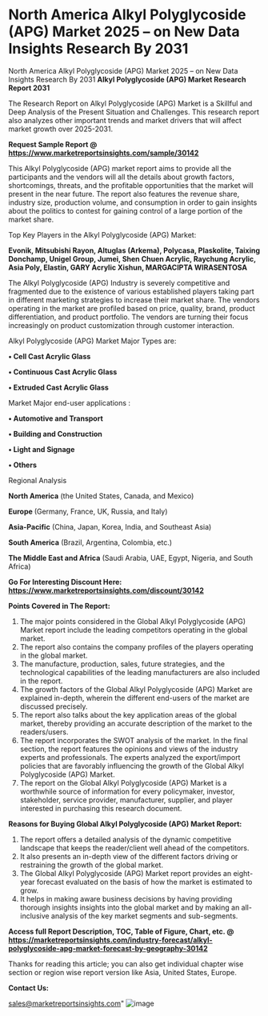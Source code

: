 # North America Alkyl Polyglycoside (APG) Market 2025 – on New Data Insights Research By 2031
North America Alkyl Polyglycoside (APG) Market 2025 – on New Data Insights Research By 2031
<strong>Alkyl Polyglycoside (APG) Market Research Report 2031</strong>

The Research Report on Alkyl Polyglycoside (APG) Market is a Skillful and Deep Analysis of the Present Situation and Challenges. This research report also analyzes other important trends and market drivers that will affect market growth over 2025-2031.

<strong>Request Sample Report @ <a href=https://www.marketreportsinsights.com/sample/30142>https://www.marketreportsinsights.com/sample/30142</a></strong>

This Alkyl Polyglycoside (APG) market report aims to provide all the participants and the vendors will all the details about growth factors, shortcomings, threats, and the profitable opportunities that the market will present in the near future. The report also features the revenue share, industry size, production volume, and consumption in order to gain insights about the politics to contest for gaining control of a large portion of the market share.

Top Key Players in the Alkyl Polyglycoside (APG) Market:

<strong>Evonik, Mitsubishi Rayon, Altuglas (Arkema), Polycasa, Plaskolite, Taixing Donchamp, Unigel Group, Jumei, Shen Chuen Acrylic, Raychung Acrylic, Asia Poly, Elastin, GARY Acrylic Xishun, MARGACIPTA WIRASENTOSA</strong>

The Alkyl Polyglycoside (APG) Industry is severely competitive and fragmented due to the existence of various established players taking part in different marketing strategies to increase their market share. The vendors operating in the market are profiled based on price, quality, brand, product differentiation, and product portfolio. The vendors are turning their focus increasingly on product customization through customer interaction.

Alkyl Polyglycoside (APG) Market Major Types are:

<strong>• Cell Cast Acrylic Glass

• Continuous Cast Acrylic Glass

• Extruded Cast Acrylic Glass</strong>

Market Major end-user applications :

<strong>• Automotive and Transport

• Building and Construction

• Light and Signage

• Others</strong>

Regional Analysis

</u><strong><b>North America</b></strong> (the United States, Canada, and Mexico)

<strong><b>Europe </b></strong>(Germany, France, UK, Russia, and Italy)

<strong><b>Asia-Pacific</b></strong> (China, Japan, Korea, India, and Southeast Asia)

<strong><b>South America</b></strong> (Brazil, Argentina, Colombia, etc.)

<strong><b>The Middle East and Africa</b></strong> (Saudi Arabia, UAE, Egypt, Nigeria, and South Africa)

<strong>Go For Interesting Discount Here: <a href=https://www.marketreportsinsights.com/discount/30142>https://www.marketreportsinsights.com/discount/30142</a></strong>

<strong>Points Covered in The Report:</strong>
<ol>
  <li>The major points considered in the Global Alkyl Polyglycoside (APG) Market report include the leading competitors operating in the global market.</li>
  <li>The report also contains the company profiles of the players operating in the global market.</li>
  <li>The manufacture, production, sales, future strategies, and the technological capabilities of the leading manufacturers are also included in the report.</li>
  <li>The growth factors of the Global Alkyl Polyglycoside (APG) Market are explained in-depth, wherein the different end-users of the market are discussed precisely.</li>
  <li>The report also talks about the key application areas of the global market, thereby providing an accurate description of the market to the readers/users.</li>
  <li>The report incorporates the SWOT analysis of the market. In the final section, the report features the opinions and views of the industry experts and professionals. The experts analyzed the export/import policies that are favorably influencing the growth of the Global Alkyl Polyglycoside (APG) Market.</li>
  <li>The report on the Global Alkyl Polyglycoside (APG) Market is a worthwhile source of information for every policymaker, investor, stakeholder, service provider, manufacturer, supplier, and player interested in purchasing this research document.</li>
</ol>
<strong>Reasons for Buying Global Alkyl Polyglycoside (APG) Market Report:</strong>

<ol>
  <li>The report offers a detailed analysis of the dynamic competitive landscape that keeps the reader/client well ahead of the competitors.</li>
  <li>It also presents an in-depth view of the different factors driving or restraining the growth of the global market.</li>
  <li>The Global Alkyl Polyglycoside (APG) Market report provides an eight-year forecast evaluated on the basis of how the market is estimated to grow.</li>
  <li>It helps in making aware business decisions by having providing thorough insights insights into the global market and by making an all-inclusive analysis of the key market segments and sub-segments.</li>
</ol>
<strong>Access full Report Description, TOC, Table of Figure, Chart, etc. @ <a href=https://marketreportsinsights.com/industry-forecast/alkyl-polyglycoside-apg-market-forecast-by-geography-30142>https://marketreportsinsights.com/industry-forecast/alkyl-polyglycoside-apg-market-forecast-by-geography-30142</a></strong>


Thanks for reading this article; you can also get individual chapter wise section or region wise report version like Asia, United States, Europe.

<strong>Contact Us:</strong>

sales@marketreportsinsights.com"
![image](https://github.com/user-attachments/assets/9f6f1234-4e9b-47e3-b6d8-65d299c99f77)
